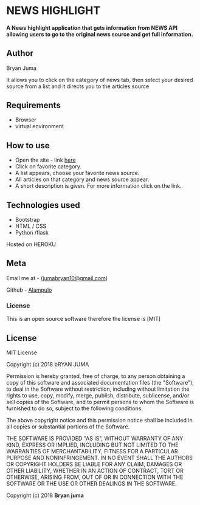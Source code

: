 # NEWS HIGHLIGHT
#### A News highlight  application that gets information from NEWS API  allowing users to go to the original news source and get full information.
## Author
Bryan Juma

It allows you to click on the category of news tab, then select your desired source from a list and it directs you to the articles source

## Requirements
* Browser
* virtual environment

## How to use
* Open the site - link [here](https://github.com)
* Click on favorite category.
* A list appears, choose your favorite news source.
* All articles on that category and news source appear.
* A short description is given. For more information click on the link.

## Technologies used
* Bootstrap
* HTML / CSS
* Python /flask

Hosted on HEROKU

## Meta

Email me at - (jumabryan10@gmail.com)

Github - [Alampulo](https://github.com/Alampulo)

### License
This is an open source software therefore the license is [MIT]
## License
MIT License

Copyright (c) 2018 bRYAN JUMA

Permission is hereby granted, free of charge, to any person obtaining a copy
of this software and associated documentation files (the "Software"), to deal
in the Software without restriction, including without limitation the rights
to use, copy, modify, merge, publish, distribute, sublicense, and/or sell
copies of the Software, and to permit persons to whom the Software is
furnished to do so, subject to the following conditions:

The above copyright notice and this permission notice shall be included in all
copies or substantial portions of the Software.

THE SOFTWARE IS PROVIDED "AS IS", WITHOUT WARRANTY OF ANY KIND, EXPRESS OR
IMPLIED, INCLUDING BUT NOT LIMITED TO THE WARRANTIES OF MERCHANTABILITY,
FITNESS FOR A PARTICULAR PURPOSE AND NONINFRINGEMENT. IN NO EVENT SHALL THE
AUTHORS OR COPYRIGHT HOLDERS BE LIABLE FOR ANY CLAIM, DAMAGES OR OTHER
LIABILITY, WHETHER IN AN ACTION OF CONTRACT, TORT OR OTHERWISE, ARISING FROM,
OUT OF OR IN CONNECTION WITH THE SOFTWARE OR THE USE OR OTHER DEALINGS IN THE
SOFTWARE.

Copyright (c) 2018 **Bryan juma**
